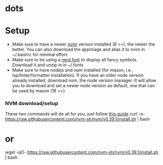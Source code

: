 # dots

Setup 
=====

* Make sure to have a newer [nvim](https://github.com/neovim/neovim/wiki/Installing-Neovim) verison installed (8 >=), the newer the better.
You can also download the appimage and alias it to nvim in ~/.bashrc for minimal effort.
* Make sure to be using a [nerd font](https://www.nerdfonts.com/font-downloads) to display all fancy symbols. Download it and unzip in in ~/.fonts
* Make sure to have nodejs and npm installed (for mason, i.e., lsp/linter/formatter installation). If you have an older node version already installed,
download nvm, the node version manager. It will allow you to download and set a newer node version as default, one that can be used by mason (18 >=).

### NVM download/setup

These two commands will do all for you, just follow [this guide](https://www.freecodecamp.org/news/node-version-manager-nvm-install-guide/)
curl -o- https://raw.githubusercontent.com/nvm-sh/nvm/v0.39.1/install.sh | bash
# or
wget -qO- https://raw.githubusercontent.com/nvm-sh/nvm/v0.39.1/install.sh | bash

